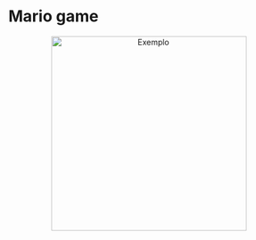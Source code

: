 # Mario game

<div align="center">
  <img height="350em" src="https://github.com/raphaelkauan/Super-Gamer/assets/111379005/9f5ddf03-781c-476e-9517-c29d48286e88" alt="Exemplo">
</div>
